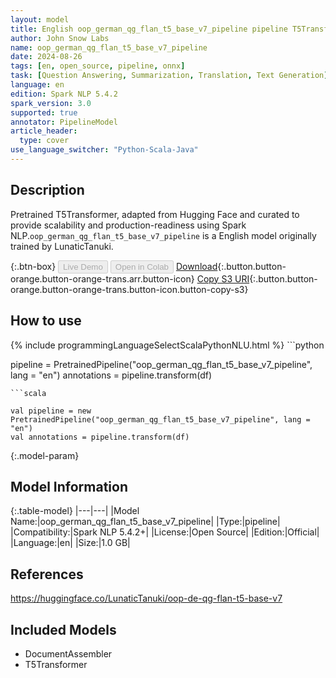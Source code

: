 ```yaml
---
layout: model
title: English oop_german_qg_flan_t5_base_v7_pipeline pipeline T5Transformer from LunaticTanuki
author: John Snow Labs
name: oop_german_qg_flan_t5_base_v7_pipeline
date: 2024-08-26
tags: [en, open_source, pipeline, onnx]
task: [Question Answering, Summarization, Translation, Text Generation]
language: en
edition: Spark NLP 5.4.2
spark_version: 3.0
supported: true
annotator: PipelineModel
article_header:
  type: cover
use_language_switcher: "Python-Scala-Java"
---
```


## Description

Pretrained T5Transformer, adapted from Hugging Face and curated to provide scalability and production-readiness using Spark NLP.`oop_german_qg_flan_t5_base_v7_pipeline` is a English model originally trained by LunaticTanuki.

{:.btn-box}
<button class="button button-orange" disabled>Live Demo</button>
<button class="button button-orange" disabled>Open in Colab</button>
[Download](https://s3.amazonaws.com/auxdata.johnsnowlabs.com/public/models/oop_german_qg_flan_t5_base_v7_pipeline_en_5.4.2_3.0_1724690961507.zip){:.button.button-orange.button-orange-trans.arr.button-icon}
[Copy S3 URI](s3://auxdata.johnsnowlabs.com/public/models/oop_german_qg_flan_t5_base_v7_pipeline_en_5.4.2_3.0_1724690961507.zip){:.button.button-orange.button-orange-trans.button-icon.button-copy-s3}

## How to use



<div class="tabs-box" markdown="1">
{% include programmingLanguageSelectScalaPythonNLU.html %}
```python

pipeline = PretrainedPipeline("oop_german_qg_flan_t5_base_v7_pipeline", lang = "en")
annotations =  pipeline.transform(df)   

```
```scala

val pipeline = new PretrainedPipeline("oop_german_qg_flan_t5_base_v7_pipeline", lang = "en")
val annotations = pipeline.transform(df)

```
</div>

{:.model-param}
## Model Information

{:.table-model}
|---|---|
|Model Name:|oop_german_qg_flan_t5_base_v7_pipeline|
|Type:|pipeline|
|Compatibility:|Spark NLP 5.4.2+|
|License:|Open Source|
|Edition:|Official|
|Language:|en|
|Size:|1.0 GB|

## References

https://huggingface.co/LunaticTanuki/oop-de-qg-flan-t5-base-v7

## Included Models

- DocumentAssembler
- T5Transformer
